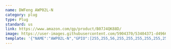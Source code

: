 ```yaml
---
name: DWFeng AWP02L-N
category: plug
type: Plug
standard: us
link: https://www.amazon.com/gp/product/B07J4QK88D/
image: https://user-images.githubusercontent.com/5904370/53404371-d4966280-39b5-11e9-8ec8-a471ecd3178a.png
template: '{"NAME":"AWP02L-N","GPIO":[255,255,56,255,255,255,255,255,255,17,255,21,255],"FLAG":0,"BASE":18}'
---
```

